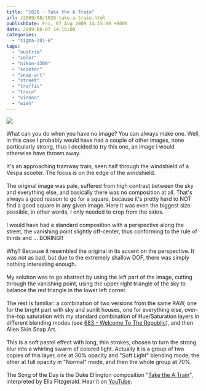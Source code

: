 ```yaml
---
title: "1028 - Take the A Train"
url: /2009/08/1028-take-a-train.html
publishDate: Fri, 07 Aug 2009 14:15:00 +0000
date: 2009-08-07 14:15:00
categories: 
  - "sigma-281-8"
tags: 
  - "austria"
  - "color"
  - "nikon-d300"
  - "scooter"
  - "snap-art"
  - "street"
  - "traffic"
  - "train"
  - "vienna"
  - "wien"
---
```

<a href="https://d25zfm9zpd7gm5.cloudfront.net/1200x1200/2009/20090806_082650_ps.jpg" target="_blank"><img src="https://d25zfm9zpd7gm5.cloudfront.net/0600x0600/2009/20090806_082650_ps.jpg"/></a><br/><br/>What can you do when you have no image? You can always make one. Well, in this case I probably would have had a couple of other images, none particularly strong, thus I decided to try this one, an image I would otherwise have thrown away.<br/><br/>It's an approaching tramway train, seen half through the windshield of a Vespa scooter. The focus is on the edge of the windshield.<br/><br/>The original image was pale, suffered from high contrast between the sky and everything else, and basically there was no composition at all. That's always a good reason to go for a square, because it's pretty hard to NOT find a good square in any given image. Here it was even the biggest size possible, in other words, I only needed to crop from the sides.<br/><br/>I would have had a standard composition with a perspective along the street, the vanishing point slightly off-center, thus conforming to the rule of thirds and ... BORING!!<br/><br/>Why? Because it resembled the original in its accent on the perspective. It was not as bad, but due to the extremely shallow DOF, there was simply nothing interesting enough.<br/><br/>My solution was to go abstract by using the left part of the image, cutting through the vanishing point, using the upper right triangle of the sky to balance the red triangle in the lower left corner.<br/><br/> The rest is familiar: a combination of two versions from the same RAW, one for the bright part with sky and sunlit houses, one for everything else, over-the-top saturation with my standard combination of Hue/Saturation layers in different blending modes (see <a href="/2008/08/683-welcome-to-republic.html" target="_blank">683 - Welcome To The Republic</a>), and then Alien Skin Snap Art. <br/><br/>This is a soft pastel effect with long, thin strokes, chosen to turn the strong blur into a whirling swarm of colored light. Actually it is a group of two copies of this layer, one at 30% opacity and "Soft Light" blending mode, the other at full opacity in "Normal" mode, and then the whole group at 70%.<br/><br/>The Song of the Day is the Duke Ellington composition "<a href="http://www.lyricsmode.com/lyrics/e/ella_fitzgerald/take_the_a_train.html" target="_blank">Take the A Train</a>", interpreted by Ella Fitzgerald. Hear it on <a href="http://www.youtube.com/watch?v=qhK-zYfFsIY" target="_blank">YouTube</a>.
